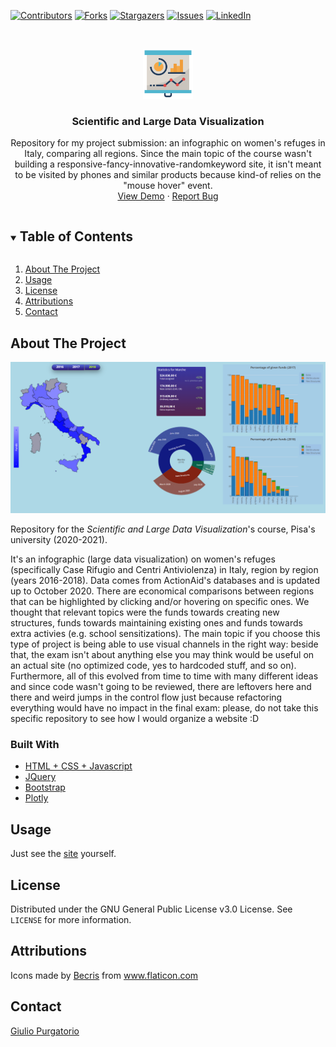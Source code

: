 [![Contributors][contributors-shield]][contributors-url]
[![Forks][forks-shield]][forks-url]
[![Stargazers][stars-shield]][stars-url]
[![Issues][issues-shield]][issues-url]
[![LinkedIn][linkedin-shield]][linkedin-url]


<br />
<p align="center">
  <a href="https://github.com/GPurgatorio/md-scientific-and-large-data-visualization">
    <img src="img/infographic.png" alt="Logo" width="80" height="80">
  </a>

  <h3 align="center">Scientific and Large Data Visualization</h3>

  <p align="center">
    Repository for my project submission: an infographic on women's refuges in Italy, comparing all regions. Since the main topic of the course wasn't building a responsive-fancy-innovative-randomkeyword site, it isn't meant to be visited by phones and similar products because kind-of relies on the "mouse hover" event. 
    <br />
	<a href="https://gpurgatorio.github.io/md-scientific-and-large-data-visualization/">View Demo</a>
	·
    <a href="https://github.com/GPurgatorio/md-scientific-and-large-data-visualization/issues">Report Bug</a>
  </p>
</p>



<details open="open">
  <summary><h2 style="display: inline-block">Table of Contents</h2></summary>
  <ol>
    <li><a href="#about-the-project">About The Project</a></li>
    <li><a href="#usage">Usage</a></li>
    <li><a href="#license">License</a></li>
	<li><a href="#attributions">Attributions</a></li>
    <li><a href="#contact">Contact</a></li>
  </ol>
</details>



## About The Project

[![Screenshot][product-screenshot]](https://gpurgatorio.github.io/md-scientific-and-large-data-visualization/)

Repository for the _Scientific and Large Data Visualization_'s course, Pisa's university (2020-2021).

It's an infographic (large data visualization) on women's refuges (specifically Case Rifugio and Centri Antiviolenza) in Italy, region by region (years 2016-2018).
Data comes from ActionAid's databases and is updated up to October 2020. There are economical comparisons between regions that can be highlighted by clicking and/or hovering on specific ones. We thought that relevant topics were the funds towards creating new structures, funds towards maintaining existing ones and funds towards extra activies (e.g. school sensitizations).
The main topic if you choose this type of project is being able to use visual channels in the right way: beside that, the exam isn't about anything else you may think would be useful on an actual site (no optimized code, yes to hardcoded stuff, and so on). 
Furthermore, all of this evolved from time to time with many different ideas and since code wasn't going to be reviewed, there are leftovers here and there and weird jumps in the control flow just because refactoring everything would have no impact in the final exam: please, do not take this specific repository to see how I would organize a website :D


### Built With

* [HTML + CSS + Javascript](https://blog.hubspot.com/marketing/web-design-html-css-javascript)
* [JQuery](https://jquery.com/)
* [Bootstrap](https://getbootstrap.com/)
* [Plotly](https://plotly.com/javascript/)


## Usage

Just see the [site](https://gpurgatorio.github.io/md-scientific-and-large-data-visualization/) yourself.


## License

Distributed under the GNU General Public License v3.0 License. See `LICENSE` for more information.


## Attributions 

<div>Icons made by <a href="https://www.flaticon.com/authors/becris" title="Becris">Becris</a> from <a href="https://www.flaticon.com/" title="Flaticon">www.flaticon.com</a></div>


## Contact

[Giulio Purgatorio](https://gpurgatorio.github.io/)



[contributors-shield]: https://img.shields.io/github/contributors/GPurgatorio/md-scientific-and-large-data-visualization.svg?style=for-the-badge
[contributors-url]: https://github.com/GPurgatorio/md-scientific-and-large-data-visualization/graphs/contributors
[forks-shield]: https://img.shields.io/github/forks/GPurgatorio/md-scientific-and-large-data-visualization.svg?style=for-the-badge
[forks-url]: https://github.com/GPurgatorio/md-scientific-and-large-data-visualization/network/members
[stars-shield]: https://img.shields.io/github/stars/GPurgatorio/md-scientific-and-large-data-visualization.svg?style=for-the-badge
[stars-url]: https://github.com/GPurgatorio/md-scientific-and-large-data-visualization/stargazers
[issues-shield]: https://img.shields.io/github/issues/GPurgatorio/md-scientific-and-large-data-visualization.svg?style=for-the-badge
[issues-url]: https://github.com/GPurgatorio/md-scientific-and-large-data-visualization/issues
[linkedin-shield]: https://img.shields.io/badge/-LinkedIn-black.svg?style=for-the-badge&logo=linkedin&colorB=555
[linkedin-url]: https://linkedin.com/in/GPurgatorio
[product-screenshot]: img/screenshot.png
